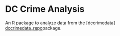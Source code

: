 # DC Crime Analysis

An R package to analyze data from the [dccrimedata] [dccrimedata_repo]package.

[dccrimedata_repo]: https://github.com/eshilts/dc_crime_data "DC Crime Data Repo"
